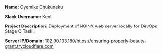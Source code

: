 **Name:** Oyemike Chukuneku

**Slack Username:** Kent

**Project Description:** Deployment of NGINX web server locally for DevOps Stage O Task. 

**Server IP/Domain:** 102.90.103.180/https://ensuring-properly-beauty-grant.trycloudflare.com
